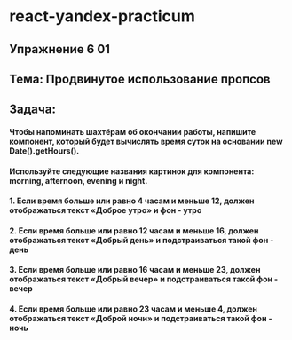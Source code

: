 # react-yandex-practicum
## Упражнение 6 01
## Тема: Продвинутое использование пропсов
## Задача: 
#### Чтобы напоминать шахтёрам об окончании работы, напишите компонент, который будет вычислять время суток на основании new Date().getHours(). 
#### Используйте следующие названия картинок для компонента: morning, afternoon, evening и night.

#### 1. Если время больше или равно 4 часам и меньше 12, должен отображаться текст «Доброе утро» и фон - утро
#### 2. Если время больше или равно 12 часам и меньше 16, должен отображаться текст «Добрый день» и подстраиваться такой фон - день
#### 3. Если время больше или равно 16 часам и меньше 23, должен отображаться текст «Добрый вечер» и подстраиваться такой фон - вечер
#### 4. Если время больше или равно 23 часам и меньше 4, должен отображаться текст «Доброй ночи» и подстраиваться такой фон - ночь


